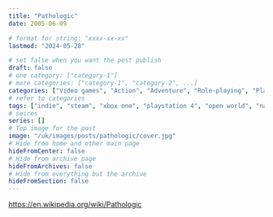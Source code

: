 ```yaml
---
title: "Pathologic"
date: 2005-06-09

# format for string: "xxxx-xx-xx"
lastmod: "2024-05-28"

# set false when you want the post publish
draft: false
# one category: ["category-1"]
# more categories: ["category-1", "category-2", ...]
categories: ["Video games", "Action", "Adventure", "Role-playing", "Plaguepunk"]
# refer to categories
tags: ["indie", "steam", "xbox one", "playstation 4", "open world", "narrative", "roleplay", "mythology", "folklore", "hton", "gnosis", "biohazard", "poison", "necro fetishism", "pandemic", "sand pest", "adaptation", "plague doctor", "isolation"]
# seires
series: []
# Top image for the post
image: "/uk/images/posts/pathologic/cover.jpg"
# Hide from home and other main page
hideFromCenter: false
# Hide from archive page
hideFromArchives: false
# Hide from everything but the archive
hideFromSection: false
---
```

https://en.wikipedia.org/wiki/Pathologic
<!--more-->